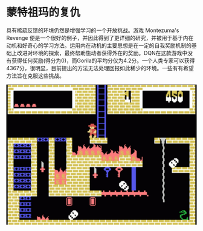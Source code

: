 # 蒙特祖玛的复仇

具有稀疏反馈的环境仍然是增强学习的一个开放挑战。游戏 Montezuma's Revenge 便是一个很好的例子，并因此得到了更详细的研究，并被用于基于内在动机和好奇心的学习方法。运用内在动机的主要思想是在一定的自我奖励机制的基础上改进对环境的探索，最终帮助施动者获得外在的奖励。DQN在这款游戏中没有获得任何奖励\(得分为0\)，而Gorila的平均分仅为4.2分。一个人类专家可以获得4367分，很明显，目前提出的方法无法处理回报如此稀少的环境。一些有有希望方法旨在克服这些挑战。

![](../../.gitbook/assets/image%20%2846%29.png)



